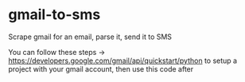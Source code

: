 # gmail-to-sms
Scrape gmail for an email, parse it, send it to SMS

You can follow these steps -> https://developers.google.com/gmail/api/quickstart/python
to setup a project with your gmail account, then use this code after
